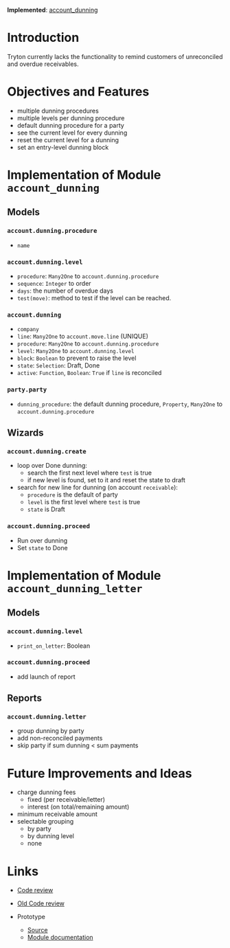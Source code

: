 

**Implemented**: [account\_dunning](http://hg.tryton.org/modules/account_dunning)

# Introduction #
Tryton currently lacks the functionality to remind customers of unreconciled and overdue receivables.


# Objectives and Features #
  * multiple dunning procedures
  * multiple levels per dunning procedure
  * default dunning procedure for a party
  * see the current level for every dunning
  * reset the current level for a dunning
  * set an entry-level dunning block


# Implementation of Module `account_dunning` #
## Models ##
### `account.dunning.procedure` ###
  * `name`

### `account.dunning.level` ###
  * `procedure`: `Many2One` to `account.dunning.procedure`
  * `sequence`: `Integer` to order
  * `days`: the number of overdue days
  * `test(move)`: method to test if the level can be reached.

### `account.dunning` ###
  * `company`
  * `line`: `Many2One` to `account.move.line` (UNIQUE)
  * `procedure`: `Many2One` to `account.dunning.procedure`
  * `level`: `Many2One` to `account.dunning.level`
  * `block`: `Boolean` to prevent to raise the level
  * `state`: `Selection`: Draft, Done
  * `active`: `Function`, `Boolean`: `True` if `line` is reconciled

### `party.party` ###
  * `dunning_procedure`: the default dunning procedure, `Property`, `Many2One` to `account.dunning.procedure`

## Wizards ##
### `account.dunning.create` ###
  * loop over Done dunning:
    * search the first next level where `test` is true
    * if new level is found, set to it and reset the state to draft
  * search for new line for dunning (on account `receivable`):
    * `procedure` is the default of party
    * `level` is the first level where `test` is true
    * `state` is Draft

### `account.dunning.proceed` ###
  * Run over dunning
  * Set `state` to Done

# Implementation of Module `account_dunning_letter` #
## Models ##
### `account.dunning.level` ###
  * `print_on_letter`: Boolean

### `account.dunning.proceed` ###
  * add launch of report

## Reports ##
### `account.dunning.letter` ###
  * group dunning by party
  * add non-reconciled payments
  * skip party if sum dunning < sum payments

# Future Improvements and Ideas #
  * charge dunning fees
    * fixed (per receivable/letter)
    * interest (on total/remaining amount)
  * minimum receivable amount
  * selectable grouping
    * by party
    * by dunning level
    * none

# Links #

  * [Code review](http://codereview.tryton.org/939002/)
  * [Old Code review](http://codereview.tryton.org/517002/)

  * Prototype
    * [Source](https://bitbucket.org/kantntreiber/trytond_account_dunning)
    * [Module documentation](https://bitbucket.org/kantntreiber/trytond_account_dunning/src/d952c442a14503e5948e628a87c8dd63ce1bc1f2/doc/index.rst?at=default)